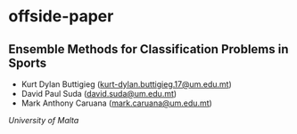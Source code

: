 # offside-paper

## **Ensemble Methods for Classification Problems in Sports**

- Kurt Dylan Buttigieg (kurt-dylan.buttigieg.17@um.edu.mt)
- David Paul Suda (david.suda@um.edu.mt)
- Mark Anthony Caruana (mark.caruana@um.edu.mt)

*University of Malta*
